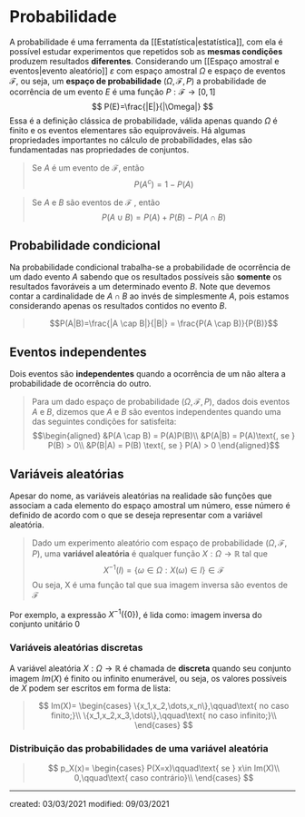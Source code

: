 # Probabilidade
A probabilidade é uma ferramenta da [[Estatística|estatística]], com ela é possível estudar experimentos que repetidos sob as **mesmas condições** produzem resultados **diferentes**.
Considerando um [[Espaço amostral e eventos|evento aleatório]] $\varepsilon$ com espaço amostral $\Omega$ e espaço de eventos $\mathcal{F}$, ou seja, um **espaço de probabilidade** $(\Omega,\mathcal{F},P)$ a probabilidade de ocorrência de um evento $E$ é uma função $P:\mathcal{F} \rightarrow[0,1]$
$$
P(E)=\frac{|E|}{|\Omega|}
$$
Essa é a definição clássica de probabilidade, válida apenas quando $\Omega$ é finito e os eventos elementares são equiprováveis.
Há algumas propriedades importantes no cálculo de probabilidades, elas são fundamentadas nas propriedades de conjuntos.
> Se $A$ é um evento de $\mathcal{F}$, então $$P(A^c)=1-P(A)$$

> Se $A$ e $B$ são eventos de $\mathcal{F}$ , então $$P(A \cup B)=P(A)+P(B)-P(A \cap B)$$

## Probabilidade condicional
Na probabilidade condicional trabalha-se a probabilidade de ocorrência de um dado evento $A$ sabendo que os resultados possíveis são **somente** os resultados favoráveis a um determinado evento $B$. Note que devemos contar a cardinalidade de $A \cap B$ ao invés de simplesmente $A$, pois estamos considerando apenas os resultados contidos no evento $B$.
> $$P(A|B)=\frac{|A \cap B|}{|B|} = \frac{P(A \cap B)}{P(B)}$$

## Eventos independentes
Dois eventos são **independentes** quando a ocorrência de um não altera a probabilidade de ocorrência do outro.
> Para um dado espaço de probabilidade ($\Omega, \mathcal{F}, P$), dados dois eventos $A$ e $B$, dizemos que $A$ e $B$ são eventos independentes quando uma das seguintes condições for satisfeita:$$\begin{aligned} &P(A \cap B) = P(A)P(B)\\
  &P(A|B) = P(A)\text{, se } P(B) > 0\\
  &P(B|A) = P(B) \text{, se } P(A) > 0
  \end{aligned}$$

## Variáveis aleatórias
Apesar do nome, as variáveis aleatórias na realidade são funções que associam a cada elemento do espaço amostral um número, esse número é definido de acordo com o que se deseja representar com a variável aleatória.
> Dado um experimento aleatório com espaço de probabilidade ($\Omega, \mathcal{F}, P$), uma **variável aleatória** é qualquer função $X:\Omega\rightarrow\mathbb{R}$ tal que
$$X^{-1}(I)=\{\omega\in\Omega:X(\omega)\in I\}\in\mathcal{F}$$
>Ou seja, X é uma função tal que sua imagem inversa são eventos de $\mathcal{F}$

Por exemplo, a expressão $X^{-1}(\{0\})$, é lida como: imagem inversa do conjunto unitário $0$

### Variáveis aleatórias discretas
A variável aleatória $X:\Omega\rightarrow\mathbb{R}$ é chamada de **discreta** quando seu conjunto imagem $Im(X)$ é finito ou infinito enumerável, ou seja, os valores possíveis de $X$ podem ser escritos em forma de lista:
>$$
Im(X)=
\begin{cases}
  \{x_1,x_2,\dots,x_n\},\qquad\text{ no caso finito;}\\
  \{x_1,x_2,x_3,\dots\},\qquad\text{ no caso infinito;}\\
\end{cases}
>$$

### Distribuição das probabilidades de uma variável aleatória

>$$
p_X(x)=
\begin{cases}
  P(X=x)\qquad\text{ se } x\in Im(X)\\
  0,\qquad\text{ caso contrário}\\
\end{cases}
>$$


---

created: 03/03/2021
modified: 09/03/2021
